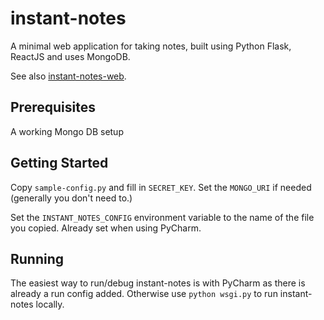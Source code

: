 # instant-notes
A minimal web application for taking notes, built using Python Flask, ReactJS and uses MongoDB.
 
See also [instant-notes-web](https://github.com/thec0sm0s/instant-notes-web).

## Prerequisites
A working Mongo DB setup
## Getting Started
Copy `sample-config.py` and fill in `SECRET_KEY`. Set the `MONGO_URI` if needed (generally you don't need to.)

Set the `INSTANT_NOTES_CONFIG` environment variable to the name of the file you copied. Already set when using PyCharm.
 
## Running
The easiest way to run/debug instant-notes is with PyCharm as there is already a run config added. 
Otherwise use `python wsgi.py` to run instant-notes locally.
